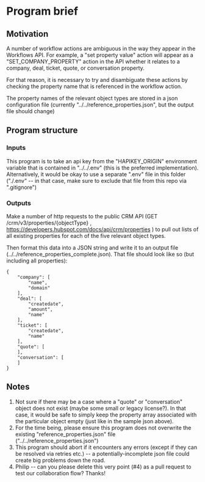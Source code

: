 # Program brief

## Motivation

A number of workflow actions are ambiguous in the way they appear in the Workflows API. For example, a "set property value" action will appear as a "SET_COMPANY_PROPERTY" action in the API whether it relates to a company, deal, ticket, quote, or conversation property.

For that reason, it is necessary to try and disambiguate these actions by checking the property name that is referenced in the workflow action.

The property names of the relevant object types are stored in a json configuration file (currently "../../reference_properties.json", but the output file should change)

## Program structure

### Inputs

This program is to take an api key from the "HAPIKEY_ORIGIN" environment variable that is contained in "../../.env" (this is the preferred implementation). Alternatively, it would be okay to use a separate ".env" file in this folder ("./.env" -- in that case, make sure to exclude that file from this repo via ".gitignore")

### Outputs

Make a number of http requests to the public CRM API (GET
/crm/v3/properties/{objectType} , https://developers.hubspot.com/docs/api/crm/properties ) to pull out lists of all existing properties for each of the five relevant object types.

Then format this data into a JSON string and write it to an output file (../../reference_properties_complete.json). That file should look like so (but including all properties):

```
{
    "company": [
        "name",
        "domain"
    ],
    "deal": [
        "createdate",
        "amount",
        "name"
    ],
    "ticket": [
        "createdate",
        "name"
    ],
    "quote": [
    ],
    "conversation": [
    ]
}
```

## Notes

1. Not sure if there may be a case where a "quote" or "conversation" object does not exist (maybe some small or legacy license?). In that case, it would be safe to simply keep the property array associated with the particular object empty (just like in the sample json above).
2. For the time being, please ensure this program does not overwrite the existing "reference_properties.json" file ("../../reference_properties.json")
3. This program should abort if it encounters any errors (except if they can be resolved via retries etc.) -- a potentially-incomplete json file could create big problems down the road.
4. Philip -- can you please delete this very point (#4) as a pull request to test our collaboration flow? Thanks!